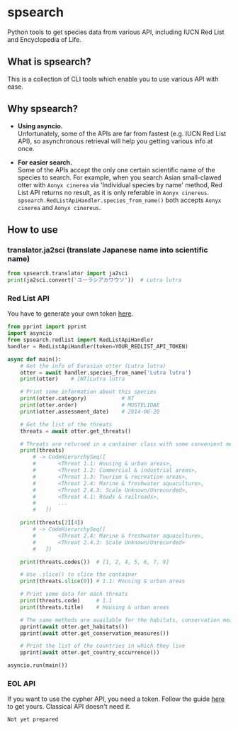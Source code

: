 # spsearch
Python tools to get species data from various API, including IUCN Red List and Encyclopedia of Life.


## What is spsearch?
This is a collection of CLI tools which enable you to use various API with ease.


## Why spsearch?
- **Using asyncio.**  
Unfortunately, some of the APIs are far from fastest (e.g. IUCN Red List API), so asynchronous retrieval will help you getting various info at once.


- **For easier search.**  
Some of the APIs accept the only one certain scientific name of the species to search.
For example, when you search Asian small-clawed otter with `Aonyx cinerea` via 'Individual species by name' method,
Red List API returns no result, as it is only referable in `Aonyx cinereus`.
`spsearch.RedListApiHandler.species_from_name()` both accepts `Aonyx cinerea` and `Aonyx cinereus`.


## How to use
### translator.ja2sci (translate Japanese name into scientific name)
```python
from spsearch.translator import ja2sci
print(ja2sci.convert('ユーラシアカワウソ'))  # Lutra lutra
```

### Red List API
You have to generate your own token [here](http://apiv3.iucnredlist.org/api/v3/token).
```python
from pprint import pprint
import asyncio
from spsearch.redlist import RedListApiHandler
handler = RedListApiHandler(token=YOUR_REDLIST_API_TOKEN)

async def main():
    # Get the info of Eurasian otter (Lutra lutra)
    otter = await handler.species_from_name('Lutra lutra')
    print(otter)    # [NT]Lutra lutra

    # Print some information about this species
    print(otter.category)           # NT
    print(otter.order)              # MUSTELIDAE
    print(otter.assessment_date)    # 2014-06-20

    # Get the list of the threats
    threats = await otter.get_threats()

    # Threats are returned in a container class with some convenient method
    print(threats)
        # -> CodeHierarchySeq([
        #       <Threat 1.1: Housing & urban areas>,
        #       <Threat 1.2: Commercial & industrial areas>,
        #       <Threat 1.3: Tourism & recreation areas>,
        #       <Threat 2.4: Marine & freshwater aquaculture>,
        #       <Threat 2.4.3: Scale Unknown/Unrecorded>,
        #       <Threat 4.1: Roads & railroads>,
        #       ...
        #   ])

    print(threats[2][4])
        # -> CodeHierarchySeq([
        #       <Threat 2.4: Marine & freshwater aquaculture>,
        #       <Threat 2.4.3: Scale Unknown/Unrecorded>
        #   ])

    print(threats.codes())  # [1, 2, 4, 5, 6, 7, 9]

    # Use .slice() to slice the container
    print(threats.slice(0)) # 1.1: Housing & urban areas

    # Print some data for each threats
    print(threats.code)     # 1.1
    print(threats.title)    # Housing & urban areas

    # The same methods are available for the habitats, conservation measures
    pprint(await otter.get_habitats())
    pprint(await otter.get_conservation_measures())

    # Print the list of the countries in which they live
    pprint(await otter.get_country_occurrence())

asyncio.run(main())
```

### EOL API
If you want to use the cypher API, you need a token.
Follow the guide [here](https://github.com/EOL/eol_website/blob/master/doc/api.md) to get yours.
Classical API doesn't need it.
```
Not yet prepared
```
